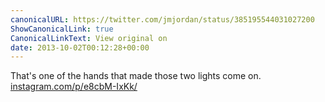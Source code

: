 ```yaml
---
canonicalURL: https://twitter.com/jmjordan/status/385195544031027200
ShowCanonicalLink: true
CanonicalLinkText: View original on
date: 2013-10-02T00:12:28+00:00
---
```

That's one of the hands that made those two lights come on. [instagram.com/p/e8cbM-IxKk/](http://instagram.com/p/e8cbM-IxKk/)